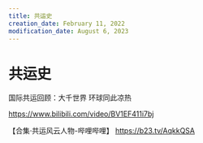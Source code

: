 ```yaml
---
title: 共运史
creation_date: February 11, 2022
modification_date: August 6, 2023
---
```



# 共运史

国际共运回顾：大千世界 环球同此凉热

https://www.bilibili.com/video/BV1EF411i7bj

【合集·共运风云人物-哔哩哔哩】 https://b23.tv/AqkkQSA

